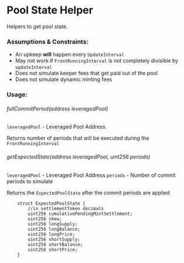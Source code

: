 # Pool State Helper

Helpers to get pool state.

### Assumptions & Constraints:

- An upkeep **will** happen every `UpdateInterval`
- May not work if `FrontRunningInterval` is not completely divisible by `updateInterval`
- Does not simulate keeper fees that get paid out of the pool
- Does not simulate dynamic minting fees

### Usage:

###### fullCommitPeriod(address leveragedPool)

`leveragedPool` - Leveraged Pool Address

Returns number of periods that will be executed during the `FrontRunningInterval`
<br>

###### getExpectedState(address leveragedPool, uint256 periods)

`leveragedPool` - Leveraged Pool Address
`periods` - Number of commit periods to simulate

Returns the `ExpectedPoolState` after the commit periods are applied

```
    struct ExpectedPoolState {
        //in settlementToken decimals
        uint256 cumulativePendingMintSettlement;
        uint256 skew;
        uint256 longSupply;
        uint256 longBalance;
        uint256 longPrice;
        uint256 shortSupply;
        uint256 shortBalance;
        uint256 shortPrice;
    }
```
